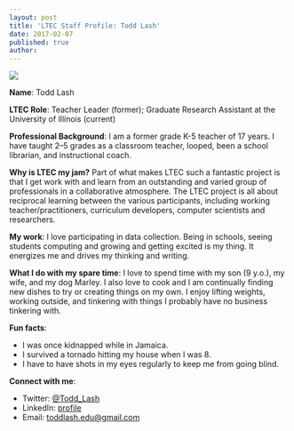 ```yaml
---
layout: post
title: 'LTEC Staff Profile: Todd Lash'
date: 2017-02-07
published: true
author:
---
```

<img src="{{ site.images }}/blog/2017-02-07-letc-profile-todd-last-433e3.png">

**Name**: Todd Lash

**LTEC Role**: Teacher Leader (former);  Graduate Research Assistant at the University of Illinois (current)

<!--excerpt-->

**Professional Background**: I am a former grade K-5 teacher of 17 years.  I have taught 2–5 grades as a classroom teacher, looped, been a school librarian, and instructional coach.  

**Why is LTEC my jam?** Part of what makes LTEC such a fantastic project is that I get work with and learn from an outstanding and varied group of professionals in a collaborative atmosphere.  The LTEC project is all about reciprocal learning between the various participants, including working teacher/practitioners, curriculum developers, computer scientists and researchers.  

**My work**: I love participating in data collection. Being in schools, seeing students computing and growing and getting excited is my thing. It energizes me and drives my thinking and writing.  

**What I do with my spare time**: I love to spend time with my son (9 y.o.), my wife, and my dog Marley. I also love to cook and I am continually finding new dishes to try or creating things on my own. I enjoy lifting weights, working outside, and tinkering with things I probably have no business tinkering with.

**Fun facts**:

* I was once kidnapped while in Jamaica.
* I survived a tornado hitting my house when I was 8.
* I have to have shots in my eyes regularly to keep me from going blind.

**Connect with me**:

* Twitter: [@Todd_Lash](http://twitter/todd_lash)
* LinkedIn: [profile](https://www.linkedin.com/in/lashtodd/)
* Email: [toddlash.edu@gmail.com](toddlash.edu@gmail.com)
